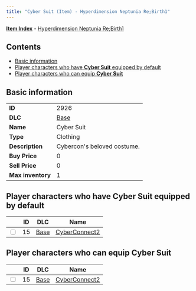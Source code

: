 ```yaml
---
title: "Cyber Suit (Item) - Hyperdimension Neptunia Re;Birth1"
---
```


[**Item Index**](/neptunia/rb1/item/index.html) - [Hyperdimension Neptunia Re;Birth1](/neptunia/rb1)

## Contents

- [Basic information](#basic-information)
- [Player characters who have **Cyber Suit** equipped by default](#player-characters-who-have-cyber-suit-equipped-by-default)
- [Player characters who can equip **Cyber Suit**](#player-characters-who-can-equip-cyber-suit)

## Basic information

|   |   |
| -- | -- |
| **ID** | 2926 |
| **DLC** | [Base](/neptunia/rb1/dlc/1-base.html) |
| **Name** | Cyber Suit |
| **Type** | Clothing |
| **Description** | Cybercon's beloved costume. |
| **Buy Price** | 0 |
| **Sell Price** | 0 |
| **Max inventory** | 1 |


## Player characters who have **Cyber Suit** equipped by default

|    | ID | DLC | Name |
| -- | -- | --- | ---- |
| <input type="checkbox" id="rb1-player-1-15" class="trackbox" /> | 15 | [Base](/neptunia/rb1/dlc/1-base.html) | [CyberConnect2](/neptunia/rb1/player/1-15-cyberconnect2.html) |


## Player characters who can equip **Cyber Suit**

|    | ID | DLC | Name |
| -- | -- | --- | ---- |
| <input type="checkbox" id="rb1-player-1-15" class="trackbox" /> | 15 | [Base](/neptunia/rb1/dlc/1-base.html) | [CyberConnect2](/neptunia/rb1/player/1-15-cyberconnect2.html) |
